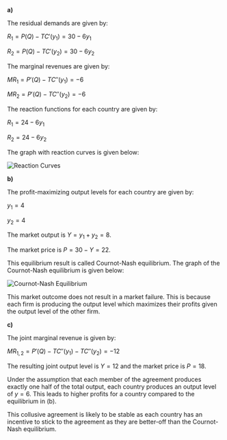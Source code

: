 

**a)** 

The residual demands are given by:

$R_1 = P(Q) - TC'(y_1) = 30 - 6y_1$

$R_2 = P(Q) - TC'(y_2) = 30 - 6y_2$

The marginal revenues are given by:

$MR_1 = P'(Q) - TC''(y_1) = -6$

$MR_2 = P'(Q) - TC''(y_2) = -6$

The reaction functions for each country are given by:

$R_1 = 24 - 6y_1$

$R_2 = 24 - 6y_2$

The graph with reaction curves is given below: 

![Reaction Curves](reaction_curves.png)

**b)**

The profit-maximizing output levels for each country are given by:

$y_1 = 4$ 

$y_2 = 4$

The market output is $Y = y_1 + y_2 = 8$.

The market price is $P = 30 - Y = 22$.

This equilibrium result is called Cournot-Nash equilibrium. The graph of the Cournot-Nash equilibrium is given below:

![Cournot-Nash Equilibrium](cournot_nash.png)

This market outcome does not result in a market failure. This is because each firm is producing the output level which maximizes their profits given the output level of the other firm. 

**c)**

The joint marginal revenue is given by:

$MR_{1,2} = P'(Q) - TC''(y_1) - TC''(y_2) = -12$

The resulting joint output level is $Y = 12$ and the market price is $P = 18$.

Under the assumption that each member of the agreement produces exactly one half of the total output, each country produces an output level of $y = 6$. This leads to higher profits for a country compared to the equilibrium in (b). 

This collusive agreement is likely to be stable as each country has an incentive to stick to the agreement as they are better-off than the Cournot-Nash equilibrium.